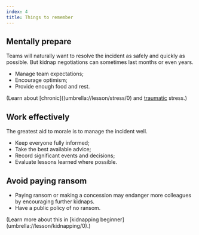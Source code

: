 ```yaml
---
index: 4
title: Things to remember
---
```

## Mentally prepare

Teams will naturally want to resolve the incident as safely and quickly as possible. But kidnap negotiations can sometimes last months or even years.  

*	Manage team expectations;
*	Encourage optimism;  
*	Provide enough food and rest. 

(Learn about [chronic]((umbrella://lesson/stress/0) and [traumatic](umbrella://lesson/stress/1) stress.)

## Work effectively

The greatest aid to morale is to manage the incident well. 

*	Keep everyone fully informed;
*	Take the best available advice;
*	Record significant events and decisions;
*	Evaluate lessons learned where possible.

## Avoid paying ransom 

*	Paying ransom or making a concession may endanger more colleagues by encouraging further kidnaps.
*	Have a public policy of no ransom.

(Learn more about this in [kidnapping beginner] (umbrella://lesson/kidnapping/0).)